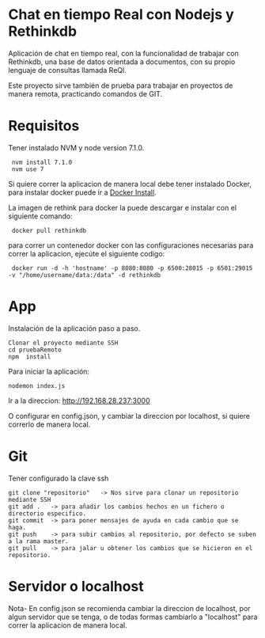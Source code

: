 # Chat en tiempo Real con Nodejs y Rethinkdb

Aplicación de chat en tiempo real, con la funcionalidad de trabajar con Rethinkdb, una base de datos
orientada a documentos, con su propio lenguaje de consultas llamada ReQl.


Este proyecto sirve también de prueba para trabajar en proyectos de manera remota, practicando comandos de GIT.


# Requisitos

Tener instalado NVM y node version 7.1.0.
``` 
 nvm install 7.1.0
 nvm use 7
```

Si quiere correr la aplicacion de manera local debe tener instalado Docker, para instalar docker puede
ir a [Docker Install](https://www.docker.com/products/overview).


La imagen de rethink para docker la puede descargar e instalar con el siguiente comando:
``` 
 docker pull rethinkdb 
```

para correr un contenedor docker con las configuraciones necesarias para correr la aplicacion, ejecúte el siguiente codigo:
```
 docker run -d -h 'hostname' -p 8080:8080 -p 6500:28015 -p 6501:29015 -v "/home/username/data:/data" -d rethinkdb
```

# App

Instalación de la aplicación paso a paso.
```
Clonar el proyecto mediante SSH
cd pruebaRemoto
npm  install
```

Para iniciar la aplicación:
```
nodemon index.js
```

Ir a la direccion: http://192.168.28.237:3000

O configurar en config.json, y cambiar la direccion por localhost, si quiere correrlo de manera local.


# Git

Tener configurado la clave ssh
```
git clone "repositorio"   -> Nos sirve para clonar un repositorio mediante SSH
git add .   -> para añadir los cambios hechos en un fichero o directorio especifico. 
git commit  -> para poner mensajes de ayuda en cada cambio que se haga.
git push    -> para subir cambios al repositorio, por defecto se suben a la rama master.
git pull    -> para jalar u obtener los cambios que se hicieron en el repositorio.
```

# Servidor o localhost
Nota- En config.json se recomienda cambiar la direccion de localhost, por algun servidor que se tenga,
o de todas formas cambiarlo a "localhost" para correr la aplicacion de manera local.
